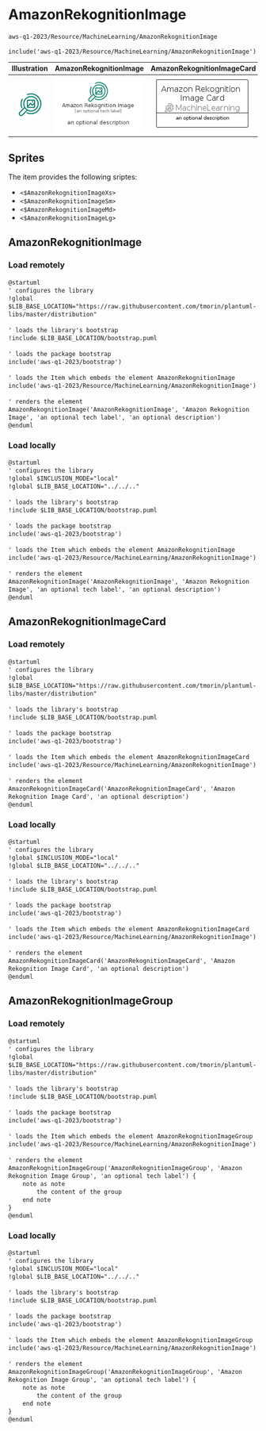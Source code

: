 # AmazonRekognitionImage


```text
aws-q1-2023/Resource/MachineLearning/AmazonRekognitionImage
```

```text
include('aws-q1-2023/Resource/MachineLearning/AmazonRekognitionImage')
```



| Illustration | AmazonRekognitionImage | AmazonRekognitionImageCard | AmazonRekognitionImageGroup |
| :---: | :---: | :---: | :---: |
| ![illustration for Illustration](../../../aws-q1-2023/Resource/MachineLearning/AmazonRekognitionImage.png) | ![illustration for AmazonRekognitionImage](../../../aws-q1-2023/Resource/MachineLearning/AmazonRekognitionImage.Local.png) | ![illustration for AmazonRekognitionImageCard](../../../aws-q1-2023/Resource/MachineLearning/AmazonRekognitionImageCard.Local.png) | ![illustration for AmazonRekognitionImageGroup](../../../aws-q1-2023/Resource/MachineLearning/AmazonRekognitionImageGroup.Local.png) |



## Sprites
The item provides the following sriptes:

- `<$AmazonRekognitionImageXs>`
- `<$AmazonRekognitionImageSm>`
- `<$AmazonRekognitionImageMd>`
- `<$AmazonRekognitionImageLg>`





## AmazonRekognitionImage

### Load remotely
```plantuml
@startuml
' configures the library
!global $LIB_BASE_LOCATION="https://raw.githubusercontent.com/tmorin/plantuml-libs/master/distribution"

' loads the library's bootstrap
!include $LIB_BASE_LOCATION/bootstrap.puml

' loads the package bootstrap
include('aws-q1-2023/bootstrap')

' loads the Item which embeds the element AmazonRekognitionImage
include('aws-q1-2023/Resource/MachineLearning/AmazonRekognitionImage')

' renders the element
AmazonRekognitionImage('AmazonRekognitionImage', 'Amazon Rekognition Image', 'an optional tech label', 'an optional description')
@enduml
```

### Load locally
```plantuml
@startuml
' configures the library
!global $INCLUSION_MODE="local"
!global $LIB_BASE_LOCATION="../../.."

' loads the library's bootstrap
!include $LIB_BASE_LOCATION/bootstrap.puml

' loads the package bootstrap
include('aws-q1-2023/bootstrap')

' loads the Item which embeds the element AmazonRekognitionImage
include('aws-q1-2023/Resource/MachineLearning/AmazonRekognitionImage')

' renders the element
AmazonRekognitionImage('AmazonRekognitionImage', 'Amazon Rekognition Image', 'an optional tech label', 'an optional description')
@enduml
```

## AmazonRekognitionImageCard

### Load remotely
```plantuml
@startuml
' configures the library
!global $LIB_BASE_LOCATION="https://raw.githubusercontent.com/tmorin/plantuml-libs/master/distribution"

' loads the library's bootstrap
!include $LIB_BASE_LOCATION/bootstrap.puml

' loads the package bootstrap
include('aws-q1-2023/bootstrap')

' loads the Item which embeds the element AmazonRekognitionImageCard
include('aws-q1-2023/Resource/MachineLearning/AmazonRekognitionImage')

' renders the element
AmazonRekognitionImageCard('AmazonRekognitionImageCard', 'Amazon Rekognition Image Card', 'an optional description')
@enduml
```

### Load locally
```plantuml
@startuml
' configures the library
!global $INCLUSION_MODE="local"
!global $LIB_BASE_LOCATION="../../.."

' loads the library's bootstrap
!include $LIB_BASE_LOCATION/bootstrap.puml

' loads the package bootstrap
include('aws-q1-2023/bootstrap')

' loads the Item which embeds the element AmazonRekognitionImageCard
include('aws-q1-2023/Resource/MachineLearning/AmazonRekognitionImage')

' renders the element
AmazonRekognitionImageCard('AmazonRekognitionImageCard', 'Amazon Rekognition Image Card', 'an optional description')
@enduml
```

## AmazonRekognitionImageGroup

### Load remotely
```plantuml
@startuml
' configures the library
!global $LIB_BASE_LOCATION="https://raw.githubusercontent.com/tmorin/plantuml-libs/master/distribution"

' loads the library's bootstrap
!include $LIB_BASE_LOCATION/bootstrap.puml

' loads the package bootstrap
include('aws-q1-2023/bootstrap')

' loads the Item which embeds the element AmazonRekognitionImageGroup
include('aws-q1-2023/Resource/MachineLearning/AmazonRekognitionImage')

' renders the element
AmazonRekognitionImageGroup('AmazonRekognitionImageGroup', 'Amazon Rekognition Image Group', 'an optional tech label') {
    note as note
        the content of the group
    end note
}
@enduml
```

### Load locally
```plantuml
@startuml
' configures the library
!global $INCLUSION_MODE="local"
!global $LIB_BASE_LOCATION="../../.."

' loads the library's bootstrap
!include $LIB_BASE_LOCATION/bootstrap.puml

' loads the package bootstrap
include('aws-q1-2023/bootstrap')

' loads the Item which embeds the element AmazonRekognitionImageGroup
include('aws-q1-2023/Resource/MachineLearning/AmazonRekognitionImage')

' renders the element
AmazonRekognitionImageGroup('AmazonRekognitionImageGroup', 'Amazon Rekognition Image Group', 'an optional tech label') {
    note as note
        the content of the group
    end note
}
@enduml
```

